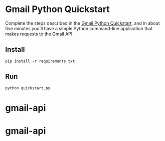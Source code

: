 # Gmail Python Quickstart

Complete the steps described in the [Gmail Python Quickstart](
https://developers.google.com/gmail/api/quickstart/python), and in
about five minutes you'll have a simple Python command-line application that
makes requests to the Gmail API.

## Install

```shell
pip install -r requirements.txt
```

## Run

```shell
python quickstart.py
```
# gmail-api
# gmail-api
